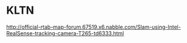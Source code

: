 # KLTN

http://official-rtab-map-forum.67519.x6.nabble.com/Slam-using-Intel-RealSense-tracking-camera-T265-td6333.html
